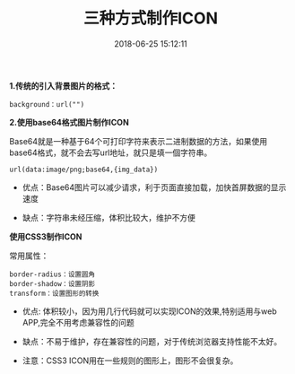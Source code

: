 ﻿---
title: 三种方式制作ICON
comments: true
date: 2018-06-25 15:12:11
categories: 博客列表
tags: ICON
img:

---

**1.传统的引入背景图片的格式：**

`background：url("")`

**2.使用base64格式图片制作ICON**

Base64就是一种基于64个可打印字符来表示二进制数据的方法，如果使用base64格式，就不会去写url地址，就只是填一個字符串。

`url(data:image/png;base64,{img_data})`

* 优点：Base64图片可以减少请求，利于页面直接加载，加快首屏数据的显示速度

* 缺点：字符串未经压缩，体积比较大，维护不方便


**使用CSS3制作ICON**

常用属性：

```
border-radius：设置圆角
border-shadow：设置阴影
transform：设置图形的转换
```

* 优点: 体积较小，因为用几行代码就可以实现ICON的效果,特别适用与web APP,完全不用考虑兼容性的问题

* 缺点：不易于维护，存在兼容性的问题，对于传统浏览器支持性能不太好。

* 注意：CSS3 ICON用在一些规则的图形上，图形不会很复杂。
